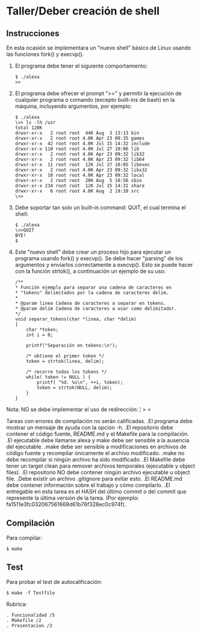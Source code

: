 # Taller/Deber creación de shell

## Instrucciones
En esta ocasión se implementara un "nuevo shell" básico de Linux usando las funciones fork() y execvp(). 
1. El programa debe tener el siguiente comportamiento:
	```
	$ ./alexa
	>> 
	```
2. El programa debe ofrecer el prompt ">>" y permitir la ejecución de cualquier programa o comando (excepto built-ins de bash) en la máquina, incluyendo argumentos, por ejemplo:
	```
	$ ./alexa
	\>> ls -lh /usr 
	total 120K 
	drwxr-xr-x   2 root root  44K Aug  3 13:13 bin 
	drwxr-xr-x   2 root root 4.0K Apr 23 09:35 games 
	drwxr-xr-x  42 root root 4.0K Jul 15 14:32 include 
	drwxr-xr-x 110 root root 4.0K Jul 27 10:06 lib 
	drwxr-xr-x   2 root root 4.0K Apr 23 09:32 lib32 
	drwxr-xr-x   2 root root 4.0K Apr 23 09:32 lib64 
	drwxr-xr-x  11 root root  12K Jul 27 10:05 libexec 
	drwxr-xr-x   2 root root 4.0K Apr 23 09:32 libx32 
	drwxr-xr-x  10 root root 4.0K Apr 23 09:32 local
	drwxr-xr-x   2 root root  20K Aug  5 18:56 sbin 
	drwxr-xr-x 234 root root  12K Jul 15 14:31 share 
	drwxr-xr-x   6 root root 4.0K Aug  2 19:10 src
	\>>
	```
	
3. Debe soportar tan solo un built-in command: QUIT, el cual termina el shell:
	```
	$ ./alexa
	\>>QUIT
	BYE!
	$ 
	```

4. Este "nuevo shell" debe crear un proceso hijo para ejecutar un programa usando fork() y execvp(). Se debe hacer "parsing" de los argumentos y enviarlos correctamente a execvp(). 
Esto se puede hacer con la función strtok(), a continuación un ejemplo de su uso:
	
	```
	/**
	* Función ejemplo para separar una cadena de caracteres en
	* "tokens" delimitados por la cadena de caracteres delim.
 	*
 	* @param linea Cadena de caracteres a separar en tokens.
 	* @param delim Cadena de caracteres a usar como delimitador.
 	*/
	void separar_tokens(char *linea, char *delim)
	{
		char *token;
		int i = 0;

		printf("Separación en tokens:\n");

		/* obtiene el primer token */
		token = strtok(linea, delim);

		/* recorre todos los tokens */
		while( token != NULL ) {
			printf( "%d. %s\n", ++i, token);
			token = strtok(NULL, delim);
		}
	}
	
	```

Nota: NO se debe implementar el uso de redirección: ¦ > <

Tareas con errores de compilación no serán calificadas.
	.El programa debe mostrar un mensaje de ayuda con la opción -h.
	.El repositorio debe contener el código fuente, README.md y el Makefile para la compilación.
	.El ejecutable debe llamarse alexa y make debe ser sensible a la ausencia del ejecutable.
	.make debe ser sensible a modificaciones en archivos de código fuente y recompilar únicamente el archivo modificado.
	.make no debe recompilar si ningún archivo ha sido modificado.
	.El Makefile debe tener un target clean para remover archivos temporales (ejecutable y object files).
	.El repositorio NO debe contener ningún archivo ejecutable u object file.
	.Debe existir un archivo .gitignore para evitar esto.
	.El README.md debe contener información sobre el trabajo y cómo compilarlo.
	.El entregable en esta tarea es el HASH del último commit o del commit que represente la última versión de la tarea. (Por ejemplo: fa1511e3fc032067561668d61b76f328ec0c974f). 

## Compilación
Para compilar:
```
$ make
```
## Test
Para probar el test de autocalificación:
```
$ make -f Testfile
```
Rubrica:

	. Funcionalidad /5
	. Makefile /2
	. Presentacion /3

